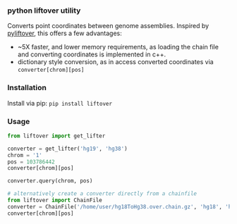 ### python liftover utility

Converts point coordinates between genome assemblies.
Inspired by [pyliftover](https://github.com/konstantint/pyliftover), this
offers a few advantages:
 - ~5X faster, and lower memory requirements, as loading the chain file and
   converting coordinates is implemented in c++.
 - dictionary style conversion, as in access converted coordinates via  
   `converter[chrom][pos]`

### Installation
Install via pip: `pip install liftover`

### Usage

```python
from liftover import get_lifter

converter = get_lifter('hg19', 'hg38')
chrom = '1'
pos = 103786442
converter[chrom][pos]

converter.query(chrom, pos)

# alternatively create a converter directly from a chainfile
from liftover import ChainFile
converter = ChainFile('/home/user/hg18ToHg38.over.chain.gz', 'hg18', 'hg38')
converter[chrom][pos]
```
